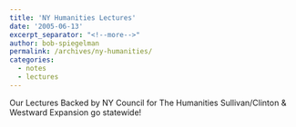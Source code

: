 ```yaml
---
title: 'NY Humanities Lectures'
date: '2005-06-13'
excerpt_separator: "<!--more-->"
author: bob-spiegelman
permalink: /archives/ny-humanities/
categories:  
  - notes
  - lectures
---
```

Our Lectures Backed by NY Council for The Humanities
Sullivan/Clinton & Westward Expansion go statewide!
